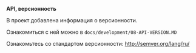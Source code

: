 **API, версионность**

В проект добавлена информация о версионности.

Ознакомиться с ней можно в `docs/development/08-API-VERSION.MD`

Ознакомьтесь со стандартом версионности: http://semver.org/lang/ru/